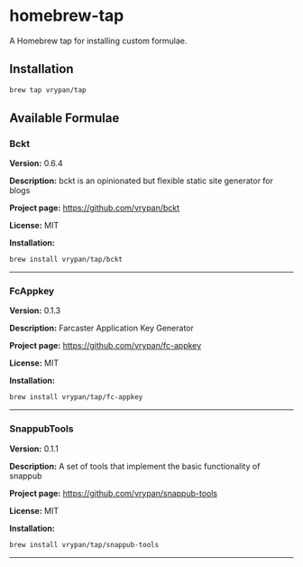 # homebrew-tap

A Homebrew tap for installing custom formulae.

## Installation

```bash
brew tap vrypan/tap
```

## Available Formulae

### Bckt

**Version:** 0.6.4

**Description:** bckt is an opinionated but flexible static site generator for blogs

**Project page:** https://github.com/vrypan/bckt

**License:** MIT

**Installation:**
```bash
brew install vrypan/tap/bckt
```

---

### FcAppkey

**Version:** 0.1.3

**Description:** Farcaster Application Key Generator

**Project page:** https://github.com/vrypan/fc-appkey

**License:** MIT

**Installation:**
```bash
brew install vrypan/tap/fc-appkey
```

---

### SnappubTools

**Version:** 0.1.1

**Description:** A set of tools that implement the basic functionality of snappub

**Project page:** https://github.com/vrypan/snappub-tools

**License:** MIT

**Installation:**
```bash
brew install vrypan/tap/snappub-tools
```

---

